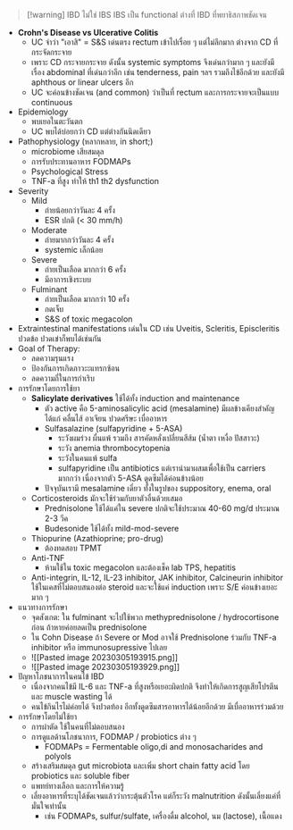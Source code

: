 --- 
---

> [!warning] IBD ไม่ใช่ IBS
> IBS เป็น functional ต่างที่ IBD ที่พยาธิสภาพชัดเจน
- **Crohn's Disease vs Ulcerative Colitis**
	- UC จำว่า "เอาสิ" = S&S เด่นตรง rectum เข้าไปเรื่อย ๆ แต่ไม่ลึกมาก ต่างจาก CD ที่กระจัดกระจาย
	- เพราะ CD กระจายกระจาย ดังนั้น systemic symptoms จึงเด่นกว่ามาก ๆ และยังมีเรื่อง abdominal ที่เด่นกว่าอีก เช่น tenderness, pain ฯลฯ รวมถึงไข้อีกด้วย และยังมี aphthous or linear ulcers อีก
	- UC จะค่อนข้างชัดเจน (and common) ว่าเป็นที่ rectum และการกระจายจะเป็นแบบ continuous
- Epidemiology
	- พบเยอในตะวันตก
	- UC พบได้บ่อยกว่า CD แต่ต่างกันนิดเดียว
- Pathophysiology (หลากหลาย, in short;)
	- microbiome เสียสมดุล
	- การรับประทานอาหาร FODMAPs
	- Psychological Stress
	- TNF-a ที่สูง ทำให้ th1 th2 dysfunction
- Severity
	- Mild 
		- ถ่ายน้อยกว่าวันละ 4 ครั้ง
		- ESR ปกติ (< 30 mm/h)
	- Moderate
		- ถ่ายมากกว่าวันละ 4 ครั้ง
		- systemic เล็กน้อย
	- Severe
		- ถ่ายเป็นเลือด มากกว่า 6 ครั้ง
		- มีอาการเชิงระบบ
	- Fulminant
		- ถ่ายเป็นเลือด มากกว่า 10 ครั้ง
		- กดเจ็บ
		- S&S of toxic megacolon
- Extraintestinal manifestations เด่นใน CD เช่น Uveitis, Scleritis, Episcleritis ปวดข้อ ปวดเข่าก็พบได้เช่นกัน
- Goal of Therapy:
	- ลดความรุนแรง
	- ป้องกันการเกิดภาวะะแทรกซ้อน
	- ลดความถี่ในการกำเริบ
- การรักษาโดยการใช้ยา
	- **Salicylate derivatives** ใช้ได้ทั้ง induction and maintenance
		- ตัว active คือ 5-aminosalicylic acid (mesalamine) มีผลข้างเคียงสำคัญได้แก่ คลื่นไส้ อาเจียน ปวดศรีษะ เบื่ออาหาร
		- Sulfasalazine (sulfapyridine + 5-ASA)
			- ระวังผมร่วง ผื่นแพ้ รวมถึง สารคัดหลั่งเปลี่ยนสีส้ม (น้ำตา เหงื่อ ปัสสาวะ)
			- ระวัง anemia thrombocytopenia
			- ระวังในคนแพ้ sulfa
			- sulfapyridine เป็น antibiotics แต่เรานำมาผสมเพื่อใช้เป็น carriers มากกว่า เนื่องจากตัว 5-ASA ดูดซึมได้ค่อนข้างน้อย
		- ปัจจุบันเรามี mesalamine เดี่ยว ทั้งในรูปของ suppository, enema, oral
	- Corticosteroids มักจะใช้ร่วมกับยาตัวอื่นด้วยเสมอ
		- Prednisolone ใช้ได้แค่ใน severe ปกติจะใช้ประมาณ 40-60 mg/d ประมาณ 2-3 วีค
		- Budesonide ใช้ได้ทั้ง mild-mod-severe
	- Thiopurine (Azathioprine; pro-drug)
		- ต้องทดสอบ TPMT
	- Anti-TNF
		- ห้ามใช้ใน toxic megacolon และต้องเช็ค lab TPS, hepatitis
	- Anti-integrin, IL-12, IL-23 inhibitor, JAK inhibitor, Calcineurin inhibitor ใช้ในเคสที่ไม่ตอบสนองต่อ steroid และจะใช้แค่ induction เพราะ S/E ค่อนข้างเยอะมาก ๆ
- แนวทางการรักษา
	- จุดสังเกต: ใน fulminant จะไปใช้พวก methyprednisolone / hydrocortisone ก่อน ถ้าหายค่อยลดเป็น prednisolone
	- ใน Cohn Disease ถ้า Severe or Mod อาจใช้ Prednisolone ร่วมกับ TNF-a inhibitor หรือ immunosupressive ไปเลย
	- ![[Pasted image 20230305193915.png]]
	- ![[Pasted image 20230305193929.png]]
- ปัญหาโภชนาการในคนไข้ IBD
	- เนื่องจากคนไข้มี IL-6 และ TNF-a ที่สูงหรือเยอะผิดปกติ จึงทำให้เกิดการสูญเสียโปรตีน และ muscle wasting ได้
	- คนไข้กินไรไม่ค่อยได้ จึงปวดท้อง อีกทั้งดูดซึมสารอาหารได้น้อยอีกด้วย มีเบื่ออาหารร่วมด้วย
- การรักษาโดยไม่ใช้ยา
	- การผ่าตัด ใช้ในคนที่ไม่ตอบสนอง
	- การดูแลด้านโภชนาการ, FODMAP / probiotics ต่าง ๆ 
		- FODMAPs = Fermentable oligo,di and monosacharides and polyols 
	- สร้างเสริมสมดุล gut microbiota และเพิ่ม short chain fatty acid โดย probiotics และ soluble fiber
	- แพทย์ทางเลือก และการให้ความรู้
	- เลี่ยงอาหารที่ระบุได้ชัดเจนแล้วว่ากระตุ้นตัวโรค แต่ก็ระวัง malnutrition ดังนั้นเลี่ยงแค่ที่มั่นใจเท่านั้น
		- เช่น FODMAPs, sulfur/sulfate, เครื่องดื่ม alcohol, นม (lactose), เนื้อแดง